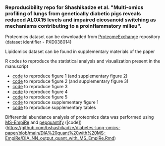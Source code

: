 ### Reproducibility repo for Shashikadze et al. "Multi-omics profiling of lungs from genetically diabetic pigs reveals reduced ALOX15 levels and impaired eicosanoid switching as mechanisms contributing to a proinflammatory milieu".

Proteomics dataset can be downloaded from [ProteomeExchange](http://www.proteomexchange.org/) repository (dataset identifier - PXD038014)

Lipidomics dataset can be found in supplementary materials of the paper

R codes to reproduce the statistical analysis and visualization present in the manuscript
* [code](https://github.com/bshashikadze/diabetes-lung-omics-paper/blob/main/proteomics%20bioinformatics/proteomics-bioinformatics.md) to reproduce figure 1 (and supplementary figure 2)
* [code](https://github.com/bshashikadze/diabetes-lung-omics-paper/blob/main/Quantitative%20histomorphological%20analyses/Quantitative-histomorphology.md) to reproduce figure 2 (and supplementary figure 3)
* [code](https://github.com/bshashikadze/diabetes-lung-omics-paper/blob/main/correlation%20heatmap%20and%20network%20lipid/lipidomics_correlation.md) to reproduce figure 3
* [code](https://github.com/bshashikadze/diabetes-lung-omics-paper/tree/main/lipidomics%20bioinformatics)  to reproduce figure 4
* [code](https://github.com/bshashikadze/diabetes-lung-omics-paper/tree/main/multiomics%20coinertia)  to reproduce figure 5
* [code](https://github.com/bshashikadze/diabetes-lung-omics-paper/blob/main/correlation%20SLRPs/scatter-plot-of-SLRPs.md)  to reproduce supplementary figure 1
* [code](https://github.com/bshashikadze/diabetes-lung-omics-paper/blob/main/prep%20suppl%20tables/suppl_tables.md)  to reproduce supplementary tables

Differential abundance analysis of proteomics data was performed using [MS-EmpiRe](https://github.com/zimmerlab/MS-EmpiRe) and [pepquantify](https://github.com/bshashikadze/pepquantify) ([code])(https://github.com/bshashikadze/diabetes-lung-omics-paper/blob/main/DIA%20quant%20with%20MS-EmpiRe/DIA_NN_output_quant_with_MS_EmpiRe.Rmd)
